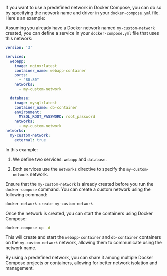 If you want to use a predefined network in Docker Compose, you can do so by specifying the network name and driver in your `docker-compose.yml` file. Here's an example:

Assuming you already have a Docker network named `my-custom-network` created, you can define a service in your `docker-compose.yml` file that uses this network:

```yaml
version: '3'

services:
  webapp:
    image: nginx:latest
    container_name: webapp-container
    ports:
      - "80:80"
    networks:
      - my-custom-network

  database:
    image: mysql:latest
    container_name: db-container
    environment:
      MYSQL_ROOT_PASSWORD: root_password
    networks:
      - my-custom-network
networks:
  my-custom-network:
    external: true
```

In this example:

1. We define two services: `webapp` and `database`.

2. Both services use the `networks` directive to specify the `my-custom-network` network.

Ensure that the `my-custom-network` is already created before you run the `docker-compose` command. You can create a custom network using the following command:

```bash
docker network create my-custom-network
```

Once the network is created, you can start the containers using Docker Compose:

```bash
docker-compose up -d
```

This will create and start the `webapp-container` and `db-container` containers on the `my-custom-network` network, allowing them to communicate using the network name.

By using a predefined network, you can share it among multiple Docker Compose projects or containers, allowing for better network isolation and management.
